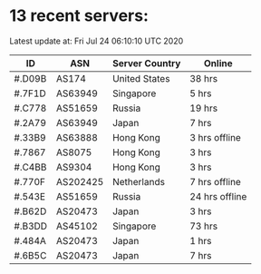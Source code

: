 # 13 recent servers:

Latest update at: Fri Jul 24 06:10:10 UTC 2020

| ID | ASN | Server Country | Online |
| -- | --- | -------------- | ------ |
| #.D09B | AS174 | United States | 38 hrs |
| #.7F1D | AS63949 | Singapore | 5 hrs |
| #.C778 | AS51659 | Russia | 19 hrs |
| #.2A79 | AS63949 | Japan | 7 hrs |
| #.33B9 | AS63888 | Hong Kong | 3 hrs offline |
| #.7867 | AS8075 | Hong Kong | 3 hrs |
| #.C4BB | AS9304 | Hong Kong | 3 hrs |
| #.770F | AS202425 | Netherlands | 7 hrs offline |
| #.543E | AS51659 | Russia | 24 hrs offline |
| #.B62D | AS20473 | Japan | 3 hrs |
| #.B3DD | AS45102 | Singapore | 73 hrs |
| #.484A | AS20473 | Japan | 1 hrs |
| #.6B5C | AS20473 | Japan | 7 hrs |

